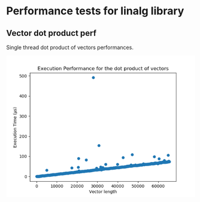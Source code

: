 # Performance tests for linalg library

## Vector dot product perf

Single thread dot product of vectors performances. 

![Dot product performance test](../docs/img/perf/dot_product.png)
